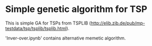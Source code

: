 # Simple genetic algorithm for TSP

This is simple GA for TSPs from TSPLIB (http://elib.zib.de/pub/mp-testdata/tsp/tsplib/tsplib.html).

'Inver-over.ipynb' contains alternative memetic algorithm.

